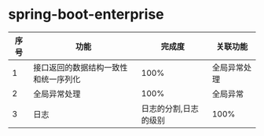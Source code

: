 # spring-boot-enterprise

|序号|功能|完成度|关联功能|
|---|---|---|---|
|1|接口返回的数据结构一致性和统一序列化|100%|全局异常处理|
|2|全局异常处理|100%|全局异常||
|3|日志|日志的分割,日志的级别|100%||

